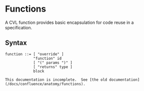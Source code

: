 Functions
=========

A CVL function provides basic encapsulation for code reuse in a specification.

Syntax
------

```
function ::= [ "override" ]
             "function" id
             [ "(" params ")" ]
             [ "returns" type ]
             block
```

```{todo}
This documentation is incomplete.  See [the old documentation](/docs/confluence/anatomy/functions).
```

